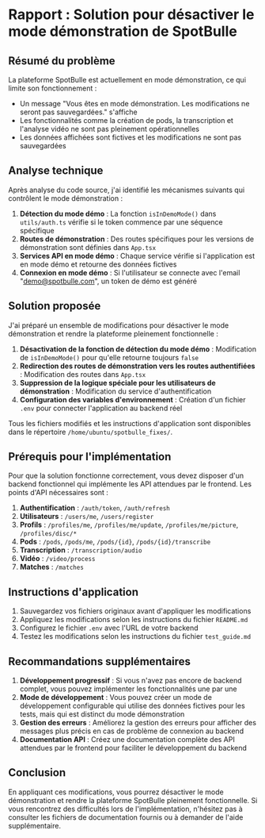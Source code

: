 # Rapport : Solution pour désactiver le mode démonstration de SpotBulle

## Résumé du problème

La plateforme SpotBulle est actuellement en mode démonstration, ce qui limite son fonctionnement :
- Un message "Vous êtes en mode démonstration. Les modifications ne seront pas sauvegardées." s'affiche
- Les fonctionnalités comme la création de pods, la transcription et l'analyse vidéo ne sont pas pleinement opérationnelles
- Les données affichées sont fictives et les modifications ne sont pas sauvegardées

## Analyse technique

Après analyse du code source, j'ai identifié les mécanismes suivants qui contrôlent le mode démonstration :

1. **Détection du mode démo** : La fonction `isInDemoMode()` dans `utils/auth.ts` vérifie si le token commence par une séquence spécifique
2. **Routes de démonstration** : Des routes spécifiques pour les versions de démonstration sont définies dans `App.tsx`
3. **Services API en mode démo** : Chaque service vérifie si l'application est en mode démo et retourne des données fictives
4. **Connexion en mode démo** : Si l'utilisateur se connecte avec l'email "demo@spotbulle.com", un token de démo est généré

## Solution proposée

J'ai préparé un ensemble de modifications pour désactiver le mode démonstration et rendre la plateforme pleinement fonctionnelle :

1. **Désactivation de la fonction de détection du mode démo** : Modification de `isInDemoMode()` pour qu'elle retourne toujours `false`
2. **Redirection des routes de démonstration vers les routes authentifiées** : Modification des routes dans `App.tsx`
3. **Suppression de la logique spéciale pour les utilisateurs de démonstration** : Modification du service d'authentification
4. **Configuration des variables d'environnement** : Création d'un fichier `.env` pour connecter l'application au backend réel

Tous les fichiers modifiés et les instructions d'application sont disponibles dans le répertoire `/home/ubuntu/spotbulle_fixes/`.

## Prérequis pour l'implémentation

Pour que la solution fonctionne correctement, vous devez disposer d'un backend fonctionnel qui implémente les API attendues par le frontend. Les points d'API nécessaires sont :

1. **Authentification** : `/auth/token`, `/auth/refresh`
2. **Utilisateurs** : `/users/me`, `/users/register`
3. **Profils** : `/profiles/me`, `/profiles/me/update`, `/profiles/me/picture`, `/profiles/disc/*`
4. **Pods** : `/pods`, `/pods/me`, `/pods/{id}`, `/pods/{id}/transcribe`
5. **Transcription** : `/transcription/audio`
6. **Vidéo** : `/video/process`
7. **Matches** : `/matches`

## Instructions d'application

1. Sauvegardez vos fichiers originaux avant d'appliquer les modifications
2. Appliquez les modifications selon les instructions du fichier `README.md`
3. Configurez le fichier `.env` avec l'URL de votre backend
4. Testez les modifications selon les instructions du fichier `test_guide.md`

## Recommandations supplémentaires

1. **Développement progressif** : Si vous n'avez pas encore de backend complet, vous pouvez implémenter les fonctionnalités une par une
2. **Mode de développement** : Vous pouvez créer un mode de développement configurable qui utilise des données fictives pour les tests, mais qui est distinct du mode démonstration
3. **Gestion des erreurs** : Améliorez la gestion des erreurs pour afficher des messages plus précis en cas de problème de connexion au backend
4. **Documentation API** : Créez une documentation complète des API attendues par le frontend pour faciliter le développement du backend

## Conclusion

En appliquant ces modifications, vous pourrez désactiver le mode démonstration et rendre la plateforme SpotBulle pleinement fonctionnelle. Si vous rencontrez des difficultés lors de l'implémentation, n'hésitez pas à consulter les fichiers de documentation fournis ou à demander de l'aide supplémentaire.

